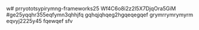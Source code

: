 w# prryototsypirymng-frameworks25
Wf4C6o8i2z2l5X7DjqOra5GiM
#ge25yqqhr355eqfymn3qhhjfq
gqhqjqhqeg2hgqeqegqef
grymrrymrymyrm
eqvyj2225y45
fqewqef
sfv
